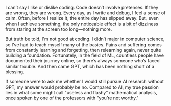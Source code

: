 [^1]: 我对写代码说不上喜欢也说不上讨厌，代码不会和人虚与委蛇，每天 写代码debug 的时候内心都很平静，常常不知不觉一天过去了，也同样的，即便有些成果，除了看电脑久了有些头晕外也没有任何感受。可我不擅长写代码，非计算机科班出身，很多基础自己摸索着学习，学了忘，忘了学，不成体系。不过好在是做 ML，网上有太多人踩坑又爬出来，总有人出过类似的错误；再然后出现了GPT，算是福音。如果有人问我没有 GPT我还会不会做 AI 研究，答案八成是 No —— 相比于人工智能，我还是更喜欢分析数学。只是我可能再也没有机会了。当初的一念之差，变成了如今这个模样，真是......不知道该说什么好.....



I can’t say I like or dislike coding. Code doesn’t involve pretenses. If they are wrong, they are wrong. Every day, as I write and debug, I feel a sense of calm. Often, before I realize it, the entire day has slipped away. But, even when I achieve something, the only noticeable effect is a bit of dizziness from staring at the screen too long—nothing more.

But truth be told, I'm not good at coding. I didn’t major in computer science, so I’ve had to teach myself many of the basics. Pains and suffering comes from constantly learning and forgetting, then relearning again, never quite building a foundation. Fortunately, in the field of ML, countless people have documented their journey online, so there’s always someone who’s faced similar trouble. And then came GPT, which has been nothing short of a blessing.

If someone were to ask me whether I would still pursue AI research without GPT, my answer would probably be no. Compared to AI, my true passion lies in what some might call "useless and flashy" mathematical analysis, once spoken by one of the professors with "you’re not worthy."